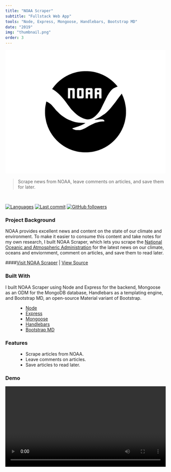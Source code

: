 ```yaml
---
title: "NOAA Scraper"
subtitle: "Fullstack Web App"
tools: "Node, Express, Mongoose, Handlebars, Bootstrap MD"
date: "2019"
img: "thumbnail.png"
order: 3
---
```

<img src="thumbnail.png" alt="gabriel kuettel noaa scraper" title="gabriel kuettel noaa scraper">

> Scrape news from NOAA, leave comments on articles, and save them for later.

<br>

[![Languages](https://img.shields.io/github/languages/top/gabrielkuettel/noaa-scraper)](https://github.com/gabrielkuettel/noaa-scraper)
[![Last commit](https://img.shields.io/github/last-commit/gabrielkuettel/noaa-scraper)](https://github.com/gabrielkuettel/noaa-scraper)
[![GitHub followers](https://img.shields.io/github/followers/gabrielkuettel?label=follow%20me&style=social)](https://github.com/gabrielkuettel)

### Project Background

NOAA provides excellent news and content on the state of our climate and environment. To make it easier to consume this content and take notes for my own research, I built NOAA Scraper, which lets you scrape the [National Oceanic and Atmospheric Administration](https://www.noaa.gov/) for the latest news on our climate, oceans and enviornment, comment on articles, and save them to read later.

####[Visit NOAA Scraper](https://noaa-scraper.herokuapp.com) | [View Source](https://github.com/gabrielkuettel/noaa-scraper)

### Built With
I built NOAA Scraper using Node and Express for the backend, Mongoose as an ODM for the MongoDB database, Handlebars as a templating engine, and Bootstrap MD, an open-source Material variant of Bootstrap.
<ul style="margin-left: 40px;">
   <li>
      <a href="https://nodejs.org/en/">Node</a>
   </li>
   <li>
      <a href="https://expressjs.com/">Express</a>
   </li>
   <li>
      <a href="https://mongoosejs.com/">Mongoose</a>
   </li>
   <li>
      <a href="https://handlebarsjs.com/">Handlebars</a>
   </li>
    <li>
      <a href="https://fezvrasta.github.io/bootstrap-material-design/">Bootstrap MD</a>
   </li>
</ul>

### Features 
<ul style="margin-left: 40px;">
   <li>Scrape articles from NOAA.</li>
   <li>Leave comments on articles.</li>
   <li>Save articles to read later.</li>
</ul>

### Demo

<video style="padding: 0 0 40px 0;" width="100%" controls autoplay loop>
    <source src="noaa-scraper-demo-video.mp4" type="video/mp4">
</video>